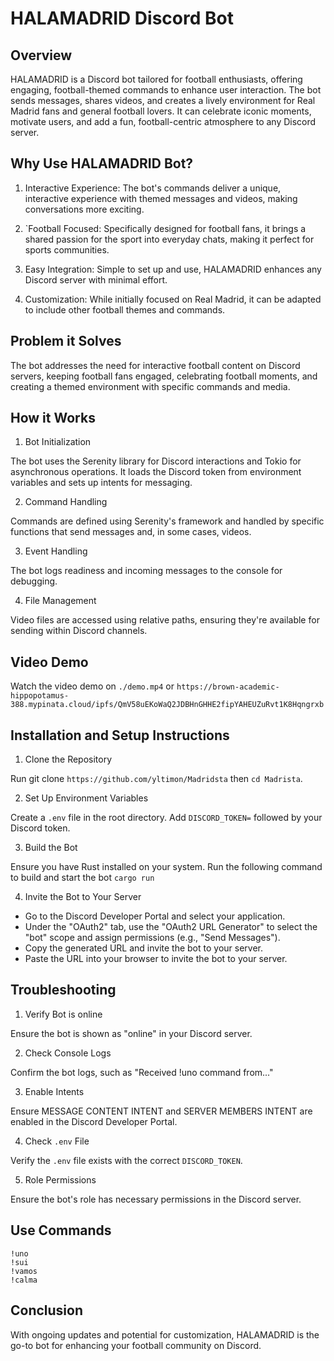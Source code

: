 # HALAMADRID Discord Bot

## Overview

HALAMADRID is a Discord bot tailored for football enthusiasts, offering engaging, football-themed commands to enhance user interaction. The bot sends messages, shares videos, and creates a lively environment for Real Madrid fans and general football lovers. It can celebrate iconic moments, motivate users, and add a fun, football-centric atmosphere to any Discord server.

## Why Use HALAMADRID Bot?

1. Interactive Experience: The bot's commands deliver a unique, interactive experience with themed messages and videos, making conversations more exciting.

2. `Football Focused: Specifically designed for football fans, it brings a shared passion for the sport into everyday chats, making it perfect for sports communities.

3. Easy Integration: Simple to set up and use, HALAMADRID enhances any Discord server with minimal effort.

4. Customization: While initially focused on Real Madrid, it can be adapted to include other football themes and commands.

## Problem it Solves
The bot addresses the need for interactive football content on Discord servers, keeping football fans engaged, celebrating football moments, and creating a themed environment with specific commands and media.

## How it Works
1. Bot Initialization

The bot uses the Serenity library for Discord interactions and Tokio for asynchronous operations. It loads the Discord token from environment variables and sets up intents for messaging.

2. Command Handling

Commands are defined using Serenity's framework and handled by specific functions that send messages and, in some cases, videos.

3. Event Handling

The bot logs readiness and incoming messages to the console for debugging.

4. File Management

Video files are accessed using relative paths, ensuring they're available for sending within Discord channels.

## Video Demo

Watch the video demo on `./demo.mp4` or `https://brown-academic-hippopotamus-388.mypinata.cloud/ipfs/QmV58uEKoWaQ2JDBHnGHHE2fipYAHEUZuRvt1K8Hqngrxb`

## Installation and Setup Instructions
1. Clone the Repository

Run git clone `https://github.com/yltimon/Madridsta` then `cd Madrista`.

2. Set Up Environment Variables

Create a `.env` file in the root directory. Add `DISCORD_TOKEN=` followed by your Discord token.

3. Build the Bot

Ensure you have Rust installed on your system. Run the following command to build and start the bot `cargo run`

4. Invite the Bot to Your Server

* Go to the Discord Developer Portal and select your application.
* Under the "OAuth2" tab, use the "OAuth2 URL Generator" to select the "bot" scope and assign permissions (e.g., "Send Messages").
* Copy the generated URL and invite the bot to your server.
* Paste the URL into your browser to invite the bot to your server.

## Troubleshooting
1. Verify Bot is online

Ensure the bot is shown as "online" in your Discord server.

2. Check Console Logs

Confirm the bot logs, such as "Received !uno command from..."

3. Enable Intents

Ensure MESSAGE CONTENT INTENT and SERVER MEMBERS INTENT are enabled in the Discord Developer Portal.

4. Check `.env` File

Verify the `.env` file exists with the correct `DISCORD_TOKEN`.

5. Role Permissions

Ensure the bot's role has necessary permissions in the Discord server.

## Use Commands
`!uno`
<br>
`!sui`
<br>
`!vamos`
<br>
`!calma`

## Conclusion
With ongoing updates and potential for customization, HALAMADRID is the go-to bot for enhancing your football community on Discord.








